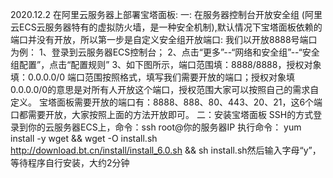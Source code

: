 2020.12.2
在阿里云服务器上部署宝塔面板:
  一: 在服务器控制台开放安全组
    (阿里云ECS云服务器特有的虚拟防火墙，是一种安全机制),默认情况下宝塔面板依赖的端口并没有开放，所以第一步是自定义安全组开放端口:
      我们以开放8888号端口为例：
        1、登录到云服务器ECS控制台；
        2、点击“更多”--“网络和安全组”--“安全组配置”，点击“配置规则”
        3、如下图所示，端口范围填：8888/8888，授权对象填：0.0.0.0/0
          端口范围按照格式，填写我们需要开放的端口；授权对象填0.0.0.0/0的意思是对所有人开放这个端口，授权范围大家可以按照自己的需求自定义。
          宝塔面板需要开放的端口有：8888、888、80、443、20、21，这6个端口都需要开放，大家按照上面的方法开放即可。
   二：安装宝塔面板
  SSH的方式登录到你的云服务器ECS上，命令：ssh root@你的服务器IP
  执行命令：
  yum install -y wget && wget -O install.sh http://download.bt.cn/install/install_6.0.sh && sh install.sh然后输入字母“y”，等待程序自行安装，大约2分钟
